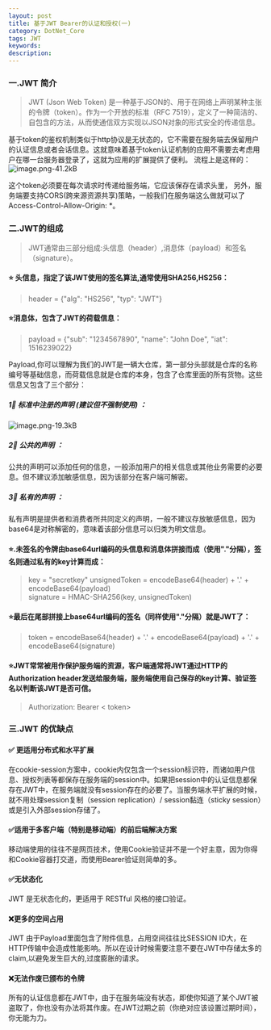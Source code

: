 ```yaml
---
layout: post
title: 基于JWT Bearer的认证和授权(一)
category: DotNet_Core
tags: JWT
keywords: 
description: 
---
```



### 一.JWT 简介

> JWT (Json Web Token) 是一种基于JSON的、用于在网络上声明某种主张的令牌（token）。作为一个开放的标准（RFC 7519），定义了一种简洁的、自包含的方法，从而使通信双方实现以JSON对象的形式安全的传递信息。


基于token的鉴权机制类似于http协议是无状态的，它不需要在服务端去保留用户的认证信息或者会话信息。这就意味着基于token认证机制的应用不需要去考虑用户在哪一台服务器登录了，这就为应用的扩展提供了便利。
流程上是这样的：
![image.png-41.2kB][1]

这个token必须要在每次请求时传递给服务端，它应该保存在请求头里， 另外，服务端要支持CORS(跨来源资源共享)策略，一般我们在服务端这么做就可以了Access-Control-Allow-Origin: *。


### 二.JWT的组成

>  JWT通常由三部分组成:头信息（header）,消息体（payload）和签名（signature）。

#### &#x2B50; 头信息，指定了该JWT使用的签名算法,通常使用SHA256,HS256：

>  header = {"alg": "HS256", "typ": "JWT"}

#### &#x2B50;消息体，包含了JWT的荷载信息：

>  payload = {"sub": "1234567890", "name": "John Doe", "iat": 1516239022}

Payload,你可以理解为我们的JWT是一辆大仓库，第一部分头部就是仓库的名称编号等基础信息，而荷载信息就是仓库的本身，包含了仓库里面的所有货物。这些信息又包含了三个部分：

##### &#x0031;&#x20E3;  标准中注册的声明 (建议但不强制使用) ：
![image.png-19.3kB][2]


#####  &#x0032;&#x20E3; 公共的声明 ：
公共的声明可以添加任何的信息，一般添加用户的相关信息或其他业务需要的必要息。但不建议添加敏感信息，因为该部分在客户端可解密。

##### &#x0033;&#x20E3; 私有的声明 ：
私有声明是提供者和消费者所共同定义的声明，一般不建议存放敏感信息，因为base64是对称解密的，意味着该部分信息可以归类为明文信息。


#### &#x2B50;.未签名的令牌由base64url编码的头信息和消息体拼接而成（使用"."分隔），签名则通过私有的key计算而成：

> key = "secretkey" 
unsignedToken = encodeBase64(header) + '.' + encodeBase64(payload)  
signature = HMAC-SHA256(key, unsignedToken) 

#### &#x2B50;最后在尾部拼接上base64url编码的签名（同样使用"."分隔）就是JWT了：

> token = encodeBase64(header) + '.' + encodeBase64(payload) + '.' + encodeBase64(signature) 

#### &#x2B50;JWT常常被用作保护服务端的资源，客户端通常将JWT通过HTTP的Authorization header发送给服务端，服务端使用自己保存的key计算、验证签名以判断该JWT是否可信。

> Authorization: Bearer < token>



### 三.JWT 的优缺点
 
####  &#x2705; 更适用分布式和水平扩展
  
  在cookie-session方案中，cookie内仅包含一个session标识符，而诸如用户信息、授权列表等都保存在服务端的session中。如果把session中的认证信息都保存在JWT中，在服务端就没有session存在的必要了。当服务端水平扩展的时候，就不用处理session复制（session replication）/ session黏连（sticky session）或是引入外部session存储了。
 
#### &#x2705;适用于多客户端（特别是移动端）的前后端解决方案

移动端使用的往往不是网页技术，使用Cookie验证并不是一个好主意，因为你得和Cookie容器打交道，而使用Bearer验证则简单的多。

#### &#x2705;无状态化

JWT 是无状态化的，更适用于 RESTful 风格的接口验证。

#### &#x274C;更多的空间占用

JWT 由于Payload里面包含了附件信息，占用空间往往比SESSION ID大，在HTTP传输中会造成性能影响。所以在设计时候需要注意不要在JWT中存储太多的claim,以避免发生巨大的,过度膨胀的请求。

#### &#x274c;无法作废已颁布的令牌

所有的认证信息都在JWT中，由于在服务端没有状态，即使你知道了某个JWT被盗取了，你也没有办法将其作废。在JWT过期之前（你绝对应该设置过期时间），你无能为力。


  [1]: http://static.zybuluo.com/qxjbeyond/uig5ibna5sjew0upqo6vc82d/image.png
  [2]: http://static.zybuluo.com/qxjbeyond/rk1dmj1o8mszw6kynkjk0fwp/image.png
